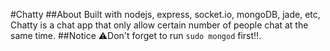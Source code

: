 #Chatty
##About
Built with nodejs, express, socket.io, mongoDB, jade, etc, Chatty is a chat app that only allow certain number of people chat at the same time.
##Notice
⚠️Don't forget to run `sudo mongod` first!!.
